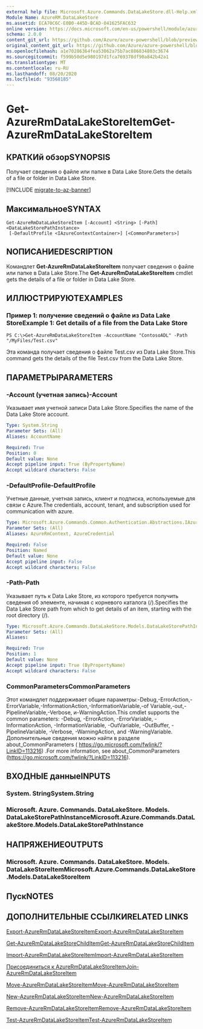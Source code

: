```yaml
---
external help file: Microsoft.Azure.Commands.DataLakeStore.dll-Help.xml
Module Name: AzureRM.DataLakeStore
ms.assetid: ECA70C6C-E0B0-445D-BCAD-041625FAC632
online version: https://docs.microsoft.com/en-us/powershell/module/azurerm.datalakestore/get-azurermdatalakestoreitem
schema: 2.0.0
content_git_url: https://github.com/Azure/azure-powershell/blob/preview/src/ResourceManager/DataLakeStore/Commands.DataLakeStore/help/Get-AzureRmDataLakeStoreItem.md
original_content_git_url: https://github.com/Azure/azure-powershell/blob/preview/src/ResourceManager/DataLakeStore/Commands.DataLakeStore/help/Get-AzureRmDataLakeStoreItem.md
ms.openlocfilehash: a1e70286364fea53062a75b7ac886834803c3674
ms.sourcegitcommit: f599b50d5e980197d1fca769378df90a842b42a1
ms.translationtype: MT
ms.contentlocale: ru-RU
ms.lasthandoff: 08/20/2020
ms.locfileid: "93568185"
---
```

# <span data-ttu-id="e9f94-101">Get-AzureRmDataLakeStoreItem</span><span class="sxs-lookup"><span data-stu-id="e9f94-101">Get-AzureRmDataLakeStoreItem</span></span>

## <span data-ttu-id="e9f94-102">КРАТКИй обзор</span><span class="sxs-lookup"><span data-stu-id="e9f94-102">SYNOPSIS</span></span>
<span data-ttu-id="e9f94-103">Получает сведения о файле или папке в Data Lake Store.</span><span class="sxs-lookup"><span data-stu-id="e9f94-103">Gets the details of a file or folder in Data Lake Store.</span></span>

[!INCLUDE [migrate-to-az-banner](../../includes/migrate-to-az-banner.md)]

## <span data-ttu-id="e9f94-104">Максимальное</span><span class="sxs-lookup"><span data-stu-id="e9f94-104">SYNTAX</span></span>

```
Get-AzureRmDataLakeStoreItem [-Account] <String> [-Path] <DataLakeStorePathInstance>
 [-DefaultProfile <IAzureContextContainer>] [<CommonParameters>]
```

## <span data-ttu-id="e9f94-105">NОПИСАНИЕ</span><span class="sxs-lookup"><span data-stu-id="e9f94-105">DESCRIPTION</span></span>
<span data-ttu-id="e9f94-106">Командлет **Get-AzureRmDataLakeStoreItem** получает сведения о файле или папке в Data Lake Store.</span><span class="sxs-lookup"><span data-stu-id="e9f94-106">The **Get-AzureRmDataLakeStoreItem** cmdlet gets the details of a file or folder in Data Lake Store.</span></span>

## <span data-ttu-id="e9f94-107">ИЛЛЮСТРИРУЮТ</span><span class="sxs-lookup"><span data-stu-id="e9f94-107">EXAMPLES</span></span>

### <span data-ttu-id="e9f94-108">Пример 1: получение сведений о файле из Data Lake Store</span><span class="sxs-lookup"><span data-stu-id="e9f94-108">Example 1: Get details of a file from the Data Lake Store</span></span>
```
PS C:\>Get-AzureRmDataLakeStoreItem -AccountName "ContosoADL" -Path "/MyFiles/Test.csv"
```

<span data-ttu-id="e9f94-109">Эта команда получает сведения о файле Test.csv из Data Lake Store.</span><span class="sxs-lookup"><span data-stu-id="e9f94-109">This command gets the details of the file Test.csv from the Data Lake Store.</span></span>

## <span data-ttu-id="e9f94-110">ПАРАМЕТРЫ</span><span class="sxs-lookup"><span data-stu-id="e9f94-110">PARAMETERS</span></span>

### <span data-ttu-id="e9f94-111">-Account (учетная запись)</span><span class="sxs-lookup"><span data-stu-id="e9f94-111">-Account</span></span>
<span data-ttu-id="e9f94-112">Указывает имя учетной записи Data Lake Store.</span><span class="sxs-lookup"><span data-stu-id="e9f94-112">Specifies the name of the Data Lake Store account.</span></span>

```yaml
Type: System.String
Parameter Sets: (All)
Aliases: AccountName

Required: True
Position: 0
Default value: None
Accept pipeline input: True (ByPropertyName)
Accept wildcard characters: False
```

### <span data-ttu-id="e9f94-113">-DefaultProfile</span><span class="sxs-lookup"><span data-stu-id="e9f94-113">-DefaultProfile</span></span>
<span data-ttu-id="e9f94-114">Учетные данные, учетная запись, клиент и подписка, используемые для связи с Azure.</span><span class="sxs-lookup"><span data-stu-id="e9f94-114">The credentials, account, tenant, and subscription used for communication with azure.</span></span>

```yaml
Type: Microsoft.Azure.Commands.Common.Authentication.Abstractions.IAzureContextContainer
Parameter Sets: (All)
Aliases: AzureRmContext, AzureCredential

Required: False
Position: Named
Default value: None
Accept pipeline input: False
Accept wildcard characters: False
```

### <span data-ttu-id="e9f94-115">-Path</span><span class="sxs-lookup"><span data-stu-id="e9f94-115">-Path</span></span>
<span data-ttu-id="e9f94-116">Указывает путь к Data Lake Store, из которого требуется получить сведения об элементе, начиная с корневого каталога (/).</span><span class="sxs-lookup"><span data-stu-id="e9f94-116">Specifies the Data Lake Store path from which to get details of an item, starting with the root directory (/).</span></span>

```yaml
Type: Microsoft.Azure.Commands.DataLakeStore.Models.DataLakeStorePathInstance
Parameter Sets: (All)
Aliases:

Required: True
Position: 1
Default value: None
Accept pipeline input: True (ByPropertyName)
Accept wildcard characters: False
```

### <span data-ttu-id="e9f94-117">CommonParameters</span><span class="sxs-lookup"><span data-stu-id="e9f94-117">CommonParameters</span></span>
<span data-ttu-id="e9f94-118">Этот командлет поддерживает общие параметры:-Debug,-ErrorAction,-ErrorVariable,-InformationAction,-InformationVariable,-of Variable,-out,-PipelineVariable,-Verbose, и-WarningAction.</span><span class="sxs-lookup"><span data-stu-id="e9f94-118">This cmdlet supports the common parameters: -Debug, -ErrorAction, -ErrorVariable, -InformationAction, -InformationVariable, -OutVariable, -OutBuffer, -PipelineVariable, -Verbose, -WarningAction, and -WarningVariable.</span></span> <span data-ttu-id="e9f94-119">Дополнительные сведения можно найти в разделе about_CommonParameters ( https://go.microsoft.com/fwlink/?LinkID=113216) .</span><span class="sxs-lookup"><span data-stu-id="e9f94-119">For more information, see about_CommonParameters (https://go.microsoft.com/fwlink/?LinkID=113216).</span></span>

## <span data-ttu-id="e9f94-120">ВХОДНЫЕ данные</span><span class="sxs-lookup"><span data-stu-id="e9f94-120">INPUTS</span></span>

### <span data-ttu-id="e9f94-121">System. String</span><span class="sxs-lookup"><span data-stu-id="e9f94-121">System.String</span></span>

### <span data-ttu-id="e9f94-122">Microsoft. Azure. Commands. DataLakeStore. Models. DataLakeStorePathInstance</span><span class="sxs-lookup"><span data-stu-id="e9f94-122">Microsoft.Azure.Commands.DataLakeStore.Models.DataLakeStorePathInstance</span></span>

## <span data-ttu-id="e9f94-123">НАПРЯЖЕНИЕ</span><span class="sxs-lookup"><span data-stu-id="e9f94-123">OUTPUTS</span></span>

### <span data-ttu-id="e9f94-124">Microsoft. Azure. Commands. DataLakeStore. Models. DataLakeStoreItem</span><span class="sxs-lookup"><span data-stu-id="e9f94-124">Microsoft.Azure.Commands.DataLakeStore.Models.DataLakeStoreItem</span></span>

## <span data-ttu-id="e9f94-125">Пуск</span><span class="sxs-lookup"><span data-stu-id="e9f94-125">NOTES</span></span>

## <span data-ttu-id="e9f94-126">ДОПОЛНИТЕЛЬНЫЕ ССЫЛКИ</span><span class="sxs-lookup"><span data-stu-id="e9f94-126">RELATED LINKS</span></span>

[<span data-ttu-id="e9f94-127">Export-AzureRmDataLakeStoreItem</span><span class="sxs-lookup"><span data-stu-id="e9f94-127">Export-AzureRmDataLakeStoreItem</span></span>](./Export-AzureRmDataLakeStoreItem.md)

[<span data-ttu-id="e9f94-128">Get-AzureRmDataLakeStoreChildItem</span><span class="sxs-lookup"><span data-stu-id="e9f94-128">Get-AzureRmDataLakeStoreChildItem</span></span>](./Get-AzureRmDataLakeStoreChildItem.md)

[<span data-ttu-id="e9f94-129">Import-AzureRmDataLakeStoreItem</span><span class="sxs-lookup"><span data-stu-id="e9f94-129">Import-AzureRmDataLakeStoreItem</span></span>](./Import-AzureRmDataLakeStoreItem.md)

[<span data-ttu-id="e9f94-130">Присоединиться к AzureRmDataLakeStoreItem</span><span class="sxs-lookup"><span data-stu-id="e9f94-130">Join-AzureRmDataLakeStoreItem</span></span>](./Join-AzureRmDataLakeStoreItem.md)

[<span data-ttu-id="e9f94-131">Move-AzureRmDataLakeStoreItem</span><span class="sxs-lookup"><span data-stu-id="e9f94-131">Move-AzureRmDataLakeStoreItem</span></span>](./Move-AzureRmDataLakeStoreItem.md)

[<span data-ttu-id="e9f94-132">New-AzureRmDataLakeStoreItem</span><span class="sxs-lookup"><span data-stu-id="e9f94-132">New-AzureRmDataLakeStoreItem</span></span>](./New-AzureRmDataLakeStoreItem.md)

[<span data-ttu-id="e9f94-133">Remove-AzureRmDataLakeStoreItem</span><span class="sxs-lookup"><span data-stu-id="e9f94-133">Remove-AzureRmDataLakeStoreItem</span></span>](./Remove-AzureRmDataLakeStoreItem.md)

[<span data-ttu-id="e9f94-134">Test-AzureRmDataLakeStoreItem</span><span class="sxs-lookup"><span data-stu-id="e9f94-134">Test-AzureRmDataLakeStoreItem</span></span>](./Test-AzureRmDataLakeStoreItem.md)


